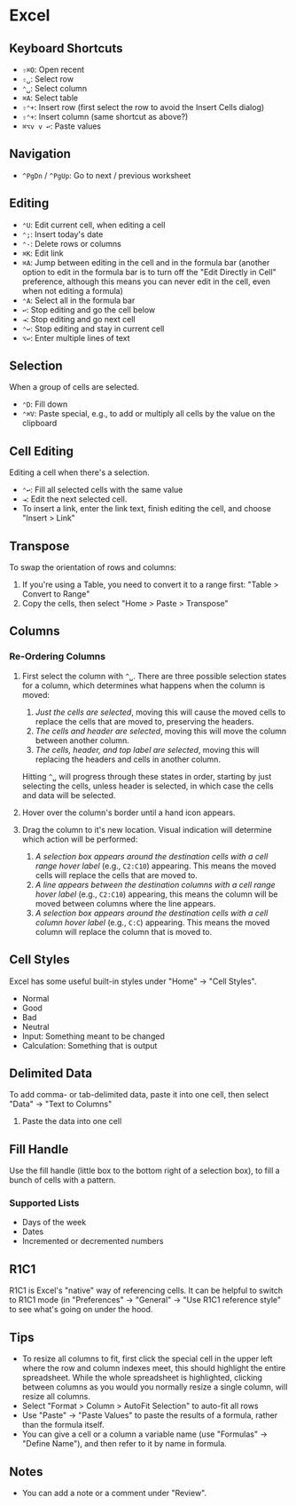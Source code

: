# Excel

## Keyboard Shortcuts

- `⇧⌘O`: Open recent
- `⇧␣`: Select row
- `⌃␣`: Select column
- `⌘A`: Select table
- `⇧⌃+`: Insert row (first select the row to avoid the Insert Cells dialog)
- `⇧⌃+`: Insert column (same shortcut as above?)
- `⌘⌥v v ↩`: Paste values

## Navigation

- `^PgDn` / `^PgUp`: Go to next / previous worksheet

## Editing

- `⌃U`: Edit current cell, when editing a cell
- `⌃;`: Insert today's date
- `⌃-`: Delete rows or columns
- `⌘K`: Edit link
- `⌘A`: Jump between editing in the cell and in the formula bar (another option to edit in the formula bar is to turn off the "Edit Directly in Cell" preference, although this means you can never edit in the cell, even when not editing a formula)
- `⌃A`: Select all in the formula bar
- `↩`: Stop editing and go the cell below
- `⇥`: Stop editing and go next cell
- `⌃↩`: Stop editing and stay in current cell
- `⌥↩`: Enter multiple lines of text

## Selection

When a group of cells are selected.

- `⌃D`: Fill down
- `⌃⌘V`: Paste special, e.g., to add or multiply all cells by the value on the clipboard

## Cell Editing

Editing a cell when there's a selection.

- `⌃↩`: Fill all selected cells with the same value
- `⇥`: Edit the next selected cell.
- To insert a link, enter the link text, finish editing the cell, and choose "Insert > Link"

## Transpose

To swap the orientation of rows and columns:

1. If you're using a Table, you need to convert it to a range first: "Table > Convert to Range"
2. Copy the cells, then select "Home > Paste > Transpose"

## Columns

### Re-Ordering Columns

1. First select the column with `^␣`. There are three possible selection states for a column, which determines what happens when the column is moved:

    1. *Just the cells are selected*, moving this will cause the moved cells to replace the cells that are moved to, preserving the headers.
    2. *The cells and header are selected*, moving this will move the column between another column.
	3. *The cells, header, and top label are selected*, moving this will replacing the headers and cells in another column.

	Hitting `^␣` will progress through these states in order, starting by just selecting the cells, unless header is selected, in which case the cells and data will be selected.
2. Hover over the column's border until a hand icon appears.
3. Drag the column to it's new location. Visual indication will determine which action will be performed:
	1. *A selection box appears around the destination cells with a cell range hover label* (e.g., `C2:C10`) appearing. This means the moved cells will replace the cells that are moved to.
	2. *A line appears between the destination columns with a cell range hover label* (e.g., `C2:C10`) appearing, this means the column will be moved between columns where the line appears.
	3. *A selection box appears around the destination cells with a cell column hover label* (e.g., `C:C`) appearing. This means the moved column will replace the column that is moved to.

## Cell Styles

Excel has some useful built-in styles under "Home" -> "Cell Styles".

- Normal
- Good
- Bad
- Neutral
- Input: Something meant to be changed
- Calculation: Something that is output

## Delimited Data

To add comma- or tab-delimited data, paste it into one cell, then select "Data" -> "Text to Columns"

1. Paste the data into one cell

## Fill Handle

Use the fill handle (little box to the bottom right of a selection box), to fill a bunch of cells with a pattern.

### Supported Lists

- Days of the week
- Dates
- Incremented or decremented numbers

## R1C1

R1C1 is Excel's "native" way of referencing cells. It can be helpful to switch to R1C1 mode (in "Preferences" -> "General" -> "Use R1C1 reference style" to see what's going on under the hood.

## Tips

- To resize all columns to fit, first click the special cell in the upper left where the row and column indexes meet, this should highlight the entire spreadsheet. While the whole spreadsheet is highlighted, clicking between columns as you would you normally resize a single column, will resize all columns.
- Select "Format > Column > AutoFit Selection" to auto-fit all rows
- Use "Paste" -> "Paste Values" to paste the results of a formula, rather than the formula itself.
- You can give a cell or a column a variable name (use "Formulas" -> "Define Name"), and then refer to it by name in formula.

## Notes

- You can add a note or a comment under "Review".
